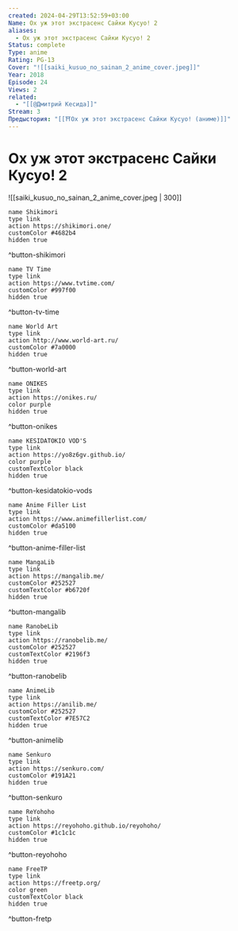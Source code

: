 ```yaml
---
created: 2024-04-29T13:52:59+03:00
Name: Ох уж этот экстрасенс Сайки Кусуо! 2
aliases:
  - Ох уж этот экстрасенс Сайки Кусуо! 2
Status: complete
Type: anime
Rating: PG-13
Cover: "![[saiki_kusuo_no_sainan_2_anime_cover.jpeg]]"
Year: 2018
Episode: 24
Views: 2
related:
  - "[[@Дмитрий Кесида]]"
Stream: 3
Предыстория: "[[⛩️Ох уж этот экстрасенс Сайки Кусуо! (аниме)]]"
---
```


# Ох уж этот экстрасенс Сайки Кусуо! 2

![[saiki_kusuo_no_sainan_2_anime_cover.jpeg | 300]]

```button
name Shikimori
type link
action https://shikimori.one/
customColor #4682b4
hidden true
```
^button-shikimori

```button
name TV Time
type link
action https://www.tvtime.com/
customColor #997f00
hidden true
```
^button-tv-time

```button
name World Art
type link
action http://www.world-art.ru/
customColor #7a0000
hidden true
```
^button-world-art

```button
name ONIKES
type link
action https://onikes.ru/
color purple
hidden true
```
^button-onikes

```button
name KESIDATOKIO VOD'S
type link
action https://yo8z6gv.github.io/
color purple
customTextColor black
hidden true
```
^button-kesidatokio-vods

```button
name Anime Filler List
type link
action https://www.animefillerlist.com/
customColor #da5100
hidden true
```
^button-anime-filler-list

```button
name MangaLib
type link
action https://mangalib.me/
customColor #252527
customTextColor #b6720f
hidden true
```
^button-mangalib

```button
name RanobeLib
type link
action https://ranobelib.me/
customColor #252527
customTextColor #2196f3
hidden true
```
^button-ranobelib

```button
name AnimeLib
type link
action https://anilib.me/
customColor #252527
customTextColor #7E57C2
hidden true
```
^button-animelib

```button
name Senkuro
type link
action https://senkuro.com/
customColor #191A21
hidden true
```
^button-senkuro

```button
name ReYohoho
type link
action https://reyohoho.github.io/reyohoho/
customColor #1c1c1c
hidden true
```
^button-reyohoho

```button
name FreeTP
type link
action https://freetp.org/
color green
customTextColor black
hidden true
```
^button-fretp
